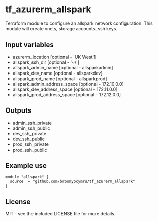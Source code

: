 tf_azurerm_allspark
=================

Terraform module to configure an allspark network configuration.
This module will create vnets, storage accounts, ssh keys.

## Input variables
  * azurerm_location [optional - 'UK West']
  * allspark_ssh_dir [optional - '~/']
  * allspark_admin_name [optional - allsparkadmin]
  * allspark_dev_name [optional - allsparkdev]
  * allspark_prod_name [optional - allsparkprod]
  * allspark_admin_address_space [optional - 172.10.0.0]
  * allspark_dev_address_space [optional - 172.11.0.0]
  * allspark_prod_address_space [optional - 172.12.0.0]


## Outputs
  * admin_ssh_private
  * admin_ssh_public
  * dev_ssh_private
  * dev_ssh_public
  * prod_ssh_private
  * prod_ssh_public


## Example use

    module "allspark" {
      source  = "github.com/broomyocymru/tf_azurerm_allspark"
    }


## License

MIT - see the included LICENSE file for more details.
